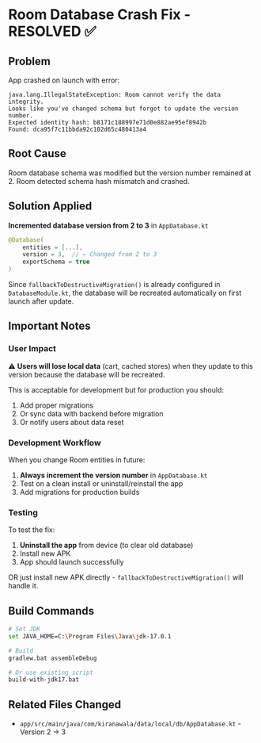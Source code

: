 # Room Database Crash Fix - RESOLVED ✅

## Problem
App crashed on launch with error:
```
java.lang.IllegalStateException: Room cannot verify the data integrity. 
Looks like you've changed schema but forgot to update the version number.
Expected identity hash: b8171c188997e71d0e882ae95ef8942b
Found: dca95f7c11bbda92c102d65c480413a4
```

## Root Cause
Room database schema was modified but the version number remained at 2. Room detected schema hash mismatch and crashed.

## Solution Applied
**Incremented database version from 2 to 3** in `AppDatabase.kt`

```kotlin
@Database(
    entities = [...],
    version = 3,  // ← Changed from 2 to 3
    exportSchema = true
)
```

Since `fallbackToDestructiveMigration()` is already configured in `DatabaseModule.kt`, the database will be recreated automatically on first launch after update.

## Important Notes

### User Impact
⚠️ **Users will lose local data** (cart, cached stores) when they update to this version because the database will be recreated.

This is acceptable for development but for production you should:
1. Add proper migrations
2. Or sync data with backend before migration
3. Or notify users about data reset

### Development Workflow
When you change Room entities in future:
1. **Always increment the version number** in `AppDatabase.kt`
2. Test on a clean install or uninstall/reinstall the app
3. Add migrations for production builds

### Testing
To test the fix:
1. **Uninstall the app** from device (to clear old database)
2. Install new APK
3. App should launch successfully

OR just install new APK directly - `fallbackToDestructiveMigration()` will handle it.

## Build Commands
```bash
# Set JDK
set JAVA_HOME=C:\Program Files\Java\jdk-17.0.1

# Build
gradlew.bat assembleDebug

# Or use existing script
build-with-jdk17.bat
```

## Related Files Changed
- `app/src/main/java/com/kiranawala/data/local/db/AppDatabase.kt` - Version 2 → 3
